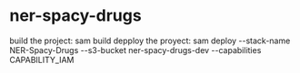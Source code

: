 # ner-spacy-drugs

build the project: sam build
depploy the proyect: sam deploy --stack-name NER-Spacy-Drugs --s3-bucket ner-spacy-drugs-dev --capabilities CAPABILITY_IAM